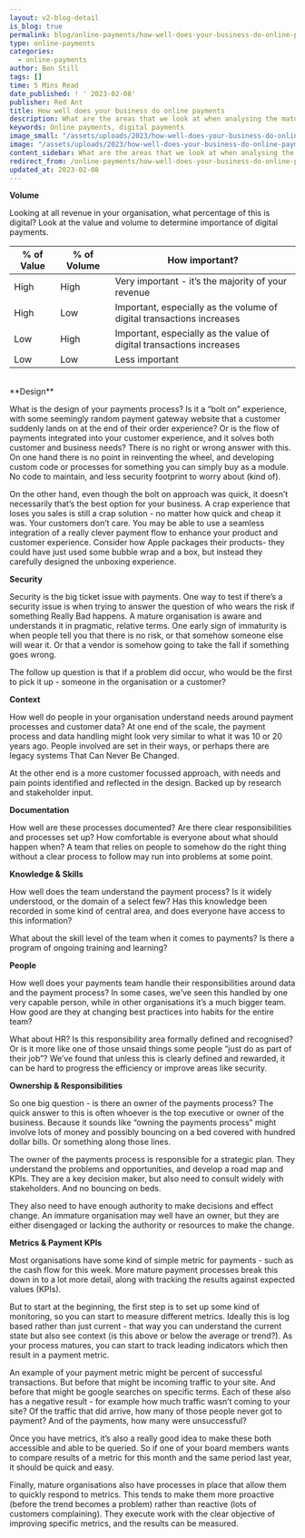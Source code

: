 ```yaml
---
layout: v2-blog-detail
is_blog: true
permalink: blog/online-payments/how-well-does-your-business-do-online-payments/
type: online-payments
categories:
  - online-payments
author: Ben Still
tags: []
time: 5 Mins Read
date_published: ! ' 2023-02-08'
publisher: Red Ant
title: How well does your business do online payments
description: What are the areas that we look at when analysing the maturity of your online payments process? This article explains what they are, and how they are relevant.
keywords: Online payments, digital payments
image_small: "/assets/uploads/2023/how-well-does-your-business-do-online-payments-min.png"
image: "/assets/uploads/2023/how-well-does-your-business-do-online-payments-min.png"
content_sidebar: What are the areas that we look at when analysing the maturity of your online payments process? This article explains what they are, and how they are relevant.
redirect_from: /online-payments/how-well-does-your-business-do-online-payments/
updated_at: 2023-02-08
---
```


**Volume**

Looking at all revenue in your organisation, what percentage of this is digital? Look at the value and volume to determine importance of digital payments.

| % of Value | % of Volume | How important? |
| ---------- | ----------- | -------------- |
| High | High | Very important - it’s the majority of your revenue |
| High | Low | Important, especially as the volume of digital transactions increases |
| Low | High | Important, especially as the value of digital transactions increases |
| Low | Low | Less important |

<br/>
**Design**

What is the design of your payments process? Is it a “bolt on” experience, with some seemingly random payment gateway website that a customer suddenly lands on at the end of their order experience? Or is the flow of payments integrated into your customer experience, and it solves both customer and business needs?
There is no right or wrong answer with this. On one hand there is no point in reinventing the wheel, and developing custom code or processes for something you can simply buy as a module. No code to maintain, and less security footprint to worry about (kind of).

On the other hand, even though the bolt on approach was quick, it doesn’t necessarily that’s the best option for your business. A crap experience that loses you sales is still a crap solution - no matter how quick and cheap it was. Your customers don’t care. You may be able to use a seamless integration of a really clever payment flow to enhance your product and customer experience. Consider how Apple packages their products- they could have just used some bubble wrap and a box, but instead they carefully designed the unboxing experience.

**Security**

Security is the big ticket issue with payments. One way to test if there’s a security issue is when trying to answer the question of who wears the risk if something Really Bad happens. A mature organisation is aware and understands it in pragmatic, relative terms. One early sign of immaturity is when people tell you that there is no risk, or that somehow someone else will wear it. Or that a vendor is somehow going to take the fall if something goes wrong.

The follow up question is that if a problem did occur, who would be the first to pick it up - someone in the organisation or a customer?

**Context**

How well do people in your organisation understand needs around payment processes and customer data? At one end of the scale, the payment process and data handling might look very similar to what it was 10 or 20 years ago. People involved are set in their ways, or perhaps there are legacy systems That Can Never Be Changed.

At the other end is a more customer focussed approach, with needs and pain points identified and reflected in the design. Backed up by research and stakeholder input.

**Documentation**

How well are these processes documented? Are there clear responsibilities and processes set up? How comfortable is everyone about what should happen when? A team that relies on people to somehow do the right thing without a clear process to follow may run into problems at some point.

**Knowledge & Skills**

How well does the team understand the payment process? Is it widely understood, or the domain of a select few? Has this knowledge been recorded in some kind of central area, and does everyone have access to this information?

What about the skill level of the team when it comes to payments? Is there a program of ongoing training and learning?

**People**

How well does your payments team handle their responsibilities around data and the payment process? In some cases, we’ve seen this handled by one very capable person, while in other organisations it’s a much bigger team. How good are they at changing best practices into habits for the entire team?

What about HR? Is this responsibility area formally defined and recognised? Or is it more like one of those unsaid things some people “just do as part of their job”? We’ve found that unless this is clearly defined and rewarded, it can be hard to progress the efficiency or improve areas like security.

**Ownership & Responsibilities**

So one big question - is there an owner of the payments process? The quick answer to this is often whoever is the top executive or owner of the business. Because it sounds like “owning the payments process” might involve lots of money and possibly bouncing on a bed covered with hundred dollar bills. Or something along those lines.

The owner of the payments process is responsible for a strategic plan. They understand the problems and opportunities, and develop a road map and KPIs. They are a key decision maker, but also need to consult widely with stakeholders. And no bouncing on beds.

They also need to have enough authority to make decisions and effect change. An immature organisation may well have an owner, but they are either disengaged or lacking the authority or resources to make the change.

**Metrics & Payment KPIs**

Most organisations have some kind of simple metric for payments - such as the cash flow for this week. More mature payment processes break this down in to a lot more detail, along with tracking the results against expected values (KPIs).

But to start at the beginning, the first step is to set up some kind of monitoring, so you can start to measure different metrics. Ideally this is log based rather than just current - that way you can understand the current state but also see context (is this above or below the average or trend?). As your process matures, you can start to track leading indicators which then result in a payment metric.

An example of your payment metric might be percent of successful transactions. But before that might be incoming traffic to your site. And before that might be google searches on specific terms. Each of these also has a negative result - for example how much traffic wasn’t coming to your site? Of the traffic that did arrive, how many of those people never got to payment? And of the payments, how many were unsuccessful?

Once you have metrics, it’s also a really good idea to make these both accessible and able to be queried. So if one of your board members wants to compare results of a metric for this month and the same period last year, it should be quick and easy.

Finally, mature organisations also have processes in place that allow them to quickly respond to metrics. This tends to make them more proactive (before the trend becomes a problem) rather than reactive (lots of customers complaining). They execute work with the clear objective of improving specific metrics, and the results can be measured.
